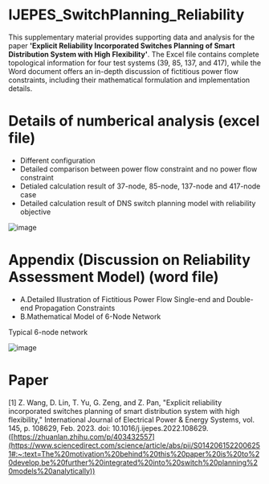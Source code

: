 # IJEPES_SwitchPlanning_Reliability

This supplementary material provides supporting data and analysis for the paper **'Explicit Reliability Incorporated Switches Planning of Smart Distribution System with High Flexibility'**. The Excel file contains complete topological information for four test systems (39, 85, 137, and 417), while the Word document offers an in-depth discussion of fictitious power flow constraints, including their mathematical formulation and implementation details.

# Details of numberical analysis (excel file)
* Different configuration
* Detailed comparison between power flow constraint and no power flow constraint
* Detialed calculation result of 37-node, 85-node, 137-node and 417-node case
* Detailed calculation result of DNS switch planning model with reliability objective

![image](https://user-images.githubusercontent.com/93502916/141611396-e35de071-5e2b-44aa-9d72-aabef34b81de.png)

# Appendix (Discussion on Reliability Assessment Model) (word file)
* A.Detailed Illustration of Fictitious Power Flow Single-end and Double-end Propagation Constraints
* B.Mathematical Model of 6-Node Network

Typical 6-node network

![image](https://user-images.githubusercontent.com/93502916/141609382-db8723b7-ba87-44f9-b757-602d8886dce3.png)

# Paper
[1] Z. Wang, D. Lin, T. Yu, G. Zeng, and Z. Pan, "Explicit reliability incorporated switches planning of smart distribution system with high flexibility," International Journal of Electrical Power & Energy Systems, vol. 145, p. 108629, Feb. 2023. doi: 10.1016/j.ijepes.2022.108629. ([https://zhuanlan.zhihu.com/p/403432557](https://www.sciencedirect.com/science/article/abs/pii/S0142061522006251#:~:text=The%20motivation%20behind%20this%20paper%20is%20to%20develop,be%20further%20integrated%20into%20switch%20planning%20models%20analytically))
